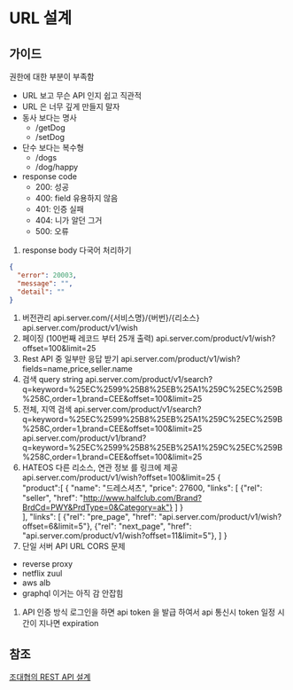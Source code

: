 # URL 설계

## 가이드

권한에 대한 부분이 부족함

- URL 보고 무슨 API 인지 쉽고 직관적
- URL 은 너무 깊게 만들지 말자
- 동사 보다는 명사
  - /getDog
  - /setDog
- 단수 보다는 복수형
  - /dogs
  - /dog/happy
- response code
  - 200: 성공
  - 400: field 유용하지 않음
  - 401: 인증 실패
  - 404: 니가 알던 그거
  - 500: 오류
1. response body 다국어 처리하기
```json
{
  "error": 20003,
  "message": "",
  "detail": ""
}
```
1. 버전관리
api.server.com/{서비스명}/{버번}/{리소스}
api.server.com/product/v1/wish
1. 페이징 (100번째 레코드 부터 25개 출력)
api.server.com/product/v1/wish?offset=100&limit=25
1. Rest API 중 일부만 응답 받기
api.server.com/product/v1/wish?fields=name,price,seller.name
1. 검색 query string
api.server.com/product/v1/search?q=keyword=%25EC%2599%25B8%25EB%25A1%259C%25EC%259B%258C,order=1,brand=CEE&offset=100&limit=25
1. 전체, 지역 검색
api.server.com/product/v1/search?q=keyword=%25EC%2599%25B8%25EB%25A1%259C%25EC%259B%258C,order=1,brand=CEE&offset=100&limit=25
api.server.com/product/v1/brand?q=keyword=%25EC%2599%25B8%25EB%25A1%259C%25EC%259B%258C,order=1,brand=CEE&offset=100&limit=25
1. HATEOS 다른 리소스, 연관 정보 를 링크에 제공
api.server.com/product/v1/wish?offset=100&limit=25
{  
  "product":[
    {
      "name": "드레스셔츠",
      "price": 27600,
      "links": [
        {"rel": "seller", "href": "http://www.halfclub.com/Brand?BrdCd=PWY&PrdType=0&Category=ak"}
      ]
    }    
  ],
  "links": [
    {"rel": "pre_page", "href": "api.server.com/product/v1/wish?offset=6&limit=5"},
    {"rel": "next_page", "href": "api.server.com/product/v1/wish?offset=11&limit=5"},
  ]
}
1. 단일 서버 API URL CORS 문제
  - reverse proxy
  - netflix zuul
  - aws alb 
  - graphql 이거는 아직 감 안잡힘 
1. API 인증 방식
로그인을 하면 api token 을 발급 하여서 api 통신시 token 일정 시간이 지나면 expiration  

## 참조

[조대협의 REST API 설계](ttps://www.slideshare.net/Byungwook/rest-api-60505484)

